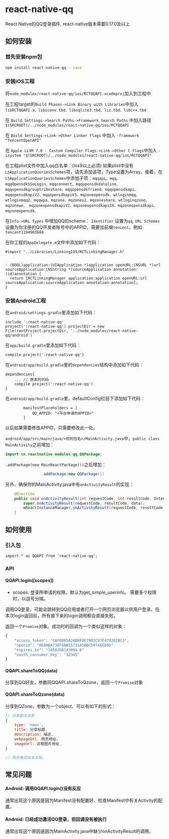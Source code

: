 # react-native-qq

React Native的QQ登录插件, react-native版本需要0.17.0及以上

## 如何安装

### 首先安装npm包

```bash
npm install react-native-qq --save
```
### 安装iOS工程
将`node_modules/react-native-qq/ios/RCTQQAPI.xcodeproj`加入到工程中

在工程target的`Build Phases->Link Binary with Libraries`中加入`libRCTQQAPI.a、libiconv.tbd、libsqlite3.tbd、liz.tbd、libc++.tbd`

在 `Build Settings->Search Paths->Framework Search Paths` 中加入路径 `$(SRCROOT)/../node_modules/react-native-qq/ios/RCTQQAPI`

在 `Build Settings->Link->Other Linker Flags` 中加入 `-framework "TencentOpenAPI"`

在 `Apple LLVM 7.0 - Custom Compiler Flags->Link->Other C Flags`中加入 `-isystem "$(SRCROOT)/../node_modules/react-native-qq/ios/RCTQQAPI"`

在工程plist文件中加入qq白名单：(ios9以上必须)
如果plist中没有 `LSApplicationQueriesSchemes`项，请先添加该项，Type设置为Array。接着，在`LSApplicationQueriesSchemes`中添加子项：`mqqapi、mqq、mqqOpensdkSSoLogin、mqqconnect、mqqopensdkdataline、mqqopensdkgrouptribeshare、mqqopensdkfriend、mqqopensdkapi、mqqopensdkapiV2、mqqopensdkapiV3、mqzoneopensdk、wtloginmqq、wtloginmqq2、mqqwpa、mqzone、mqzonev2、mqzoneshare、wtloginqzone、mqzonewx、
mqzoneopensdkapiV2、mqzoneopensdkapi19、mqzoneopensdkapi、mqzoneopensdk、`

在`Info->URL Types` 中增加QQ的scheme： `Identifier` 设置为`qq`, `URL Schemes` 设置为你注册的QQ开发者账号中的APPID，需要加前缀`tencent`，例如`tencent1104903684`

在你工程的`AppDelegate.m`文件中添加如下代码：

```
#import "../Libraries/LinkingIOS/RCTLinkingManager.h"


- (BOOL)application:(UIApplication *)application openURL:(NSURL *)url sourceApplication:(NSString *)sourceApplication annotation:(id)annotation {
  return [RCTLinkingManager application:application openURL:url sourceApplication:sourceApplication annotation:annotation];
}

```

### 安装Android工程

在`android/settings.gradle`里添加如下代码：

```
include ':react-native-qq'
project(':react-native-qq').projectDir = new File(rootProject.projectDir, '../node_modules/react-native-qq/android')
```

在`app/build.gradle`里添加如下代码：

```
compile project(':react-native-qq')
```

在`android/app/build.gradle`里的`dependencies`结构中添加如下代码：

```
dependencies{
    ... // 原本的代码
    compile project(':react-native-qq')
}
```


在`android/app/build.gradle`里，defaultConfig栏目下添加如下代码：

```
		manifestPlaceholders = [
            QQ_APPID: "<平台申请的APPID>"
        ]
```

以后如果需要修改APPID，只需要修改此一处。


`android/app/src/main/java/<你的包名>/MainActivity.java`中，`public class MainActivity`之前增加：

```java
import cn.reactnative.modules.qq.QQPackage;
```

`.addPackage(new MainReactPackage())`之后增加：

```java
                .addPackage(new QQPackage())
```

另外，确保你的MainActivity.java中有`onActivityResult`的实现：

```java
    @Override
    public void onActivityResult(int requestCode, int resultCode, Intent data){
        super.onActivityResult(requestCode, resultCode, data);
        mReactInstanceManager.onActivityResult(requestCode, resultCode, data);
    }
```

## 如何使用

### 引入包

```
import * as QQAPI from 'react-native-qq';
```

### API

#### QQAPI.login([scopes])

- scopes: 登录所申请的权限，默认为get_simple_userinfo。 需要多个权限时，以逗号分隔。

调用QQ登录，可能会跳转到QQ应用或者打开一个网页浏览器以供用户登录。在本次login返回前，所有接下来的login调用都会直接失败。

返回一个`Promise`对象。成功时的回调为一个类似这样的对象：

```javascript
{
	"access_token": "CAF0085A2AB8FDE7903C97F4792ECBC3",
	"openid": "0E00BA738F6BB55731A5BBC59746E88D"
	"expires_in": "1458208143094.6"	
	"oauth_consumer_key": "12345"
}
```

#### QQAPI.shareToQQ(data)

分享到QQ好友，参数同QQAPI.shareToQzone，返回一个`Promise`对象

#### QQAPI.shareToQzone(data)

分享到QZone，参数为一个object，可以有如下的形式：

```javascript
// 分享图文消息
{	
	type: 'news',
	title: 分享标题,
	description: 描述,
	webpageUrl: 网页地址,
	imageUrl: 远程图片地址,
}

// 其余格式尚未实现。
```

## 常见问题

#### Android: 调用QQAPI.login()没有反应

通常出现这个原因是因为Manifest没有配置好，检查Manifest中有关Activity的配置。

#### Android: 已经成功激活QQ登录，但回调没有被执行

通常出现这个原因是因为MainActivity.java中缺少onActivityResult的调用。
